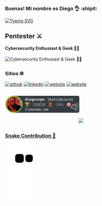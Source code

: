 
### Buenas! Mi nombre es Diego :ok_hand: :shipit:
[![Typing SVG](https://readme-typing-svg.herokuapp.com?font=Hack&color=%239315B7&lines=What's+up!+I'm+Diego+-+aka+m4rimo)](https://git.io/typing-svg)

## Pentester ⚔️
#### Cybersecurity Enthusiast & Geek 👨‍💻

![Cybersecurity Enthusiast & Geek 👨‍💻](https://w.wallhaven.cc/full/yj/wallhaven-yjvppx.jpg)

##

### Sitios :globe_with_meridians: 


[<img src='https://img.shields.io/badge/GitHub-100000?style=for-the-badge&logo=github&logoColor=white' alt='github' height='40'>](https://github.com/diegosope)  [<img src='https://img.shields.io/badge/LinkedIn-0077B5?style=for-the-badge&logo=linkedin&logoColor=white' alt='linkedin' height='40'>](https://www.linkedin.com/in/diego-sg/)  [<img src='https://img.shields.io/badge/Website-MiniBio-brightgreen' alt='website' height='40'>](https://minibio-diegosg.vercel.app/)
 [<img src='https://img.shields.io/badge/Website-Miniweb-blueviolet' alt='website' height='40'>](https://diegosope.github.io/)
 
 ##

 ![tryhackme stats](https://raw.githubusercontent.com/diegosope/diegosope/master/assets/thm_propic.png)
  
<div align="center">
  <a href="https://github.com/diegosope" target="_blank">
  <img height="180em" src="https://github-readme-stats.vercel.app/api/top-langs/?username=diegosope&layout=compact&langs_count=20&theme=blue-green"/>
</div>
 
 ##

  ### Snake Contribution :snake:
  
![Snake animation](https://github.com/diegosope/diegosope/blob/output/github-contribution-grid-snake.svg)
